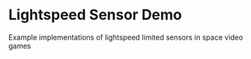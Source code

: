 # Lightspeed Sensor Demo

Example implementations of lightspeed limited sensors in space video games
